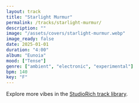 ```yaml
---
layout: track
title: "Starlight Murmur"
permalink: /tracks/starlight-murmur/
description: ""
image: "/assets/covers/starlight-murmur.webp"
image_ready: false
date: 2025-01-01
duration: "4:00"
album: "Eunoia"
mood: ["Tense"]
genre: ["ambient", "electronic", "experimental"]
bpm: 140
key: "F"
---
```


Explore more vibes in the [StudioRich track library](/tracks/).
